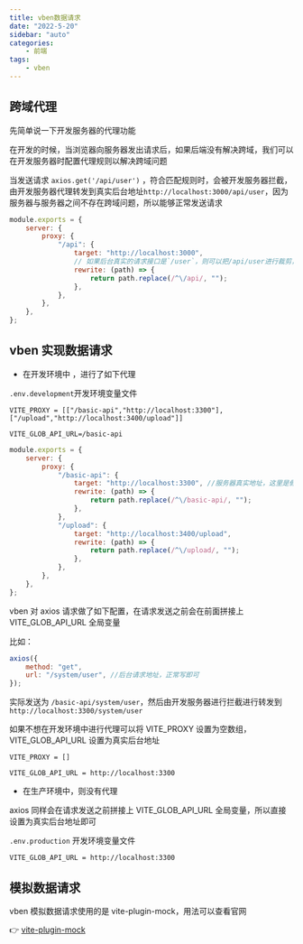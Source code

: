 ```yaml
---
title: vben数据请求
date: "2022-5-20"
sidebar: "auto"
categories:
    - 前端
tags:
    - vben
---
```


## 跨域代理

先简单说一下开发服务器的代理功能

在开发的时候，当浏览器向服务器发出请求后，如果后端没有解决跨域，我们可以在开发服务器时配置代理规则以解决跨域问题

当发送请求 `axios.get('/api/user')` ，符合匹配规则时，会被开发服务器拦截，由开发服务器代理转发到真实后台地址`http://localhost:3000/api/user`，因为服务器与服务器之间不存在跨域问题，所以能够正常发送请求

```js
module.exports = {
    server: {
        proxy: {
            "/api": {
                target: "http://localhost:3000",
                // 如果后台真实的请求接口是`/user`，则可以把/api/user进行裁剪，然后与后台地址进行拼接 http://localhost:3000/user
                rewrite: (path) => {
                    return path.replace(/^\/api/, "");
                },
            },
        },
    },
};
```

## vben 实现数据请求

-   在开发环境中 ，进行了如下代理

`.env.development`开发环境变量文件

```
VITE_PROXY = [["/basic-api","http://localhost:3300"],["/upload","http://localhost:3400/upload"]]

VITE_GLOB_API_URL=/basic-api
```

```js
module.exports = {
    server: {
        proxy: {
            "/basic-api": {
                target: "http://localhost:3300", //服务器真实地址，这里是假的地址
                rewrite: (path) => {
                    return path.replace(/^\/basic-api/, "");
                },
            },
            "/upload": {
                target: "http://localhost:3400/upload",
                rewrite: (path) => {
                    return path.replace(/^\/upload/, "");
                },
            },
        },
    },
};
```

vben 对 axios 请求做了如下配置，在请求发送之前会在前面拼接上 VITE_GLOB_API_URL 全局变量

比如：

```js
axios({
    method: "get",
    url: "/system/user", //后台请求地址，正常写即可
});
```

实际发送为 `/basic-api/system/user`，然后由开发服务器进行拦截进行转发到`http://localhost:3300/system/user`

如果不想在开发环境中进行代理可以将 VITE_PROXY 设置为空数组，VITE_GLOB_API_URL 设置为真实后台地址

```
VITE_PROXY = []

VITE_GLOB_API_URL = http://localhost:3300
```

-   在生产环境中，则没有代理

axios 同样会在请求发送之前拼接上 VITE_GLOB_API_URL 全局变量，所以直接设置为真实后台地址即可

`.env.production` 开发环境变量文件

```
VITE_GLOB_API_URL = http://localhost:3300
```

## 模拟数据请求

vben 模拟数据请求使用的是 vite-plugin-mock，用法可以查看官网

:point_right: [vite-plugin-mock](https://github.com/vbenjs/vite-plugin-mock/blob/main/README.zh_CN.md)

